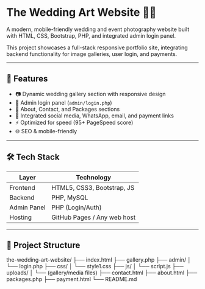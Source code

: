 # The Wedding Art Website 🎉📸

A modern, mobile-friendly wedding and event photography website built with HTML, CSS, Bootstrap, PHP, and integrated admin login panel.

This project showcases a full-stack responsive portfolio site, integrating backend functionality for image galleries, user login, and payments.

---

## 🚀 Features

- 📷 Dynamic wedding gallery section with responsive design
- 🧩 Admin login panel (`admin/login.php`)
- 💼 About, Contact, and Packages sections
- 📲 Integrated social media, WhatsApp, email, and payment links
- ⚡ Optimized for speed (95+ PageSpeed score)
- 🌐 SEO & mobile-friendly

---

## 🛠 Tech Stack

| Layer       | Technology                  |
|-------------|------------------------------|
| Frontend    | HTML5, CSS3, Bootstrap, JS   |
| Backend     | PHP, MySQL                   |
| Admin Panel | PHP (Login/Auth)             |
| Hosting     | GitHub Pages / Any web host  |

---

## 📁 Project Structure

the-wedding-art-website/
├── index.html
├── gallery.php
├── admin/
│ └── login.php
├── css/
│ └── style1.css
├── js/
│ └── script.js
├── uploads/
│ └── (gallery/media files)
├── contact.html
├── about.html
├── packages.php
├── payment.html
└── README.md

